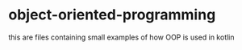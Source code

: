 # object-oriented-programming
this are files containing small examples of how OOP is used in kotlin
